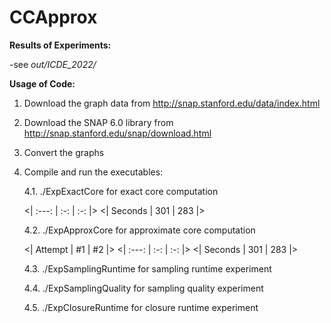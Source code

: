 # CCApprox

**Results of Experiments:**

-see *out/ICDE_2022/*

**Usage of Code:**

1. Download the graph data from http://snap.stanford.edu/data/index.html
2. Download the SNAP 6.0 library from http://snap.stanford.edu/snap/download.html
3. Convert the graphs
4. Compile and run the executables:

    4.1. ./ExpExactCore for exact core computation
    
    [Comment]: <| Attempt | #1  | #2  |>
    <| :---:   | :-: | :-: |>
    <| Seconds | 301 | 283 |>

    
    4.2. ./ExpApproxCore for approximate core computation
    
    <| Attempt | #1  | #2  |>
    <| :---:   | :-: | :-: |>
    <| Seconds | 301 | 283 |>

    
    4.3. ./ExpSamplingRuntime for sampling runtime experiment
    
    4.4. ./ExpSamplingQuality for sampling quality experiment
    
    4.5. ./ExpClosureRuntime for closure runtime experiment
